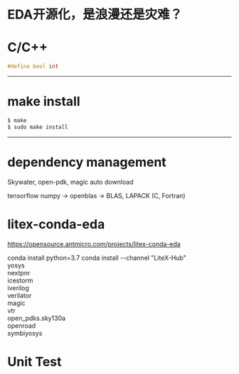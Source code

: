# EDA开源化，是浪漫还是灾难？

# C/C++

```cpp
#define bool int
```

---

# make install

```bash
$ make
$ sudo make install
```

---

# dependency management

Skywater, open-pdk, magic
auto download

tensorflow
  numpy -> openblas -> BLAS, LAPACK (C, Fortran)

# litex-conda-eda

https://opensource.antmicro.com/projects/litex-conda-eda

conda install python=3.7
conda install --channel "LiteX-Hub" \
  yosys \
  nextpnr \
  icestorm \
  iverilog \
  verilator \
  magic \
  vtr \
  open_pdks.sky130a \
  openroad \
  symbiyosys

# Unit Test
